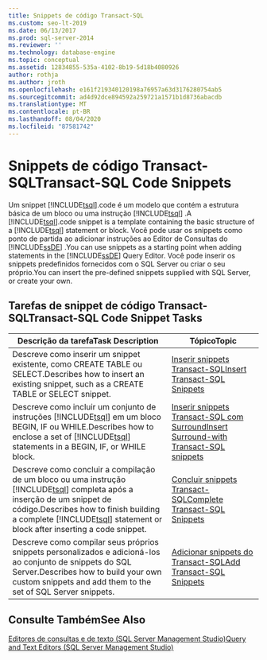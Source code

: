 ```yaml
---
title: Snippets de código Transact-SQL
ms.custom: seo-lt-2019
ms.date: 06/13/2017
ms.prod: sql-server-2014
ms.reviewer: ''
ms.technology: database-engine
ms.topic: conceptual
ms.assetid: 12834855-535a-4102-8b19-5d18b4080926
author: rothja
ms.author: jroth
ms.openlocfilehash: e161f219340120198a76957a63d3176280754ab5
ms.sourcegitcommit: ad4d92dce894592a259721a1571b1d8736abacdb
ms.translationtype: MT
ms.contentlocale: pt-BR
ms.lasthandoff: 08/04/2020
ms.locfileid: "87581742"
---
```

# <a name="transact-sql-code-snippets"></a><span data-ttu-id="eb228-102">Snippets de código Transact-SQL</span><span class="sxs-lookup"><span data-stu-id="eb228-102">Transact-SQL Code Snippets</span></span>
  <span data-ttu-id="eb228-103">Um snippet [!INCLUDE[tsql](../../includes/tsql-md.md)].code é um modelo que contém a estrutura básica de um bloco ou uma instrução [!INCLUDE[tsql](../../includes/tsql-md.md)] .</span><span class="sxs-lookup"><span data-stu-id="eb228-103">A [!INCLUDE[tsql](../../includes/tsql-md.md)].code snippet is a template containing the basic structure of a [!INCLUDE[tsql](../../includes/tsql-md.md)] statement or block.</span></span> <span data-ttu-id="eb228-104">Você pode usar os snippets como ponto de partida ao adicionar instruções ao Editor de Consultas do [!INCLUDE[ssDE](../../includes/ssde-md.md)] .</span><span class="sxs-lookup"><span data-stu-id="eb228-104">You can use snippets as a starting point when adding statements in the [!INCLUDE[ssDE](../../includes/ssde-md.md)] Query Editor.</span></span> <span data-ttu-id="eb228-105">Você pode inserir os snippets predefinidos fornecidos com o SQL Server ou criar o seu próprio.</span><span class="sxs-lookup"><span data-stu-id="eb228-105">You can insert the pre-defined snippets supplied with SQL Server, or create your own.</span></span>  
  
## <a name="transact-sql-code-snippet-tasks"></a><span data-ttu-id="eb228-106">Tarefas de snippet de código Transact-SQL</span><span class="sxs-lookup"><span data-stu-id="eb228-106">Transact-SQL Code Snippet Tasks</span></span>  
  
|<span data-ttu-id="eb228-107">Descrição da tarefa</span><span class="sxs-lookup"><span data-stu-id="eb228-107">Task Description</span></span>|<span data-ttu-id="eb228-108">Tópico</span><span class="sxs-lookup"><span data-stu-id="eb228-108">Topic</span></span>|  
|----------------------|-----------|  
|<span data-ttu-id="eb228-109">Descreve como inserir um snippet existente, como CREATE TABLE ou SELECT.</span><span class="sxs-lookup"><span data-stu-id="eb228-109">Describes how to insert an existing snippet, such as a CREATE TABLE or SELECT snippet.</span></span>|[<span data-ttu-id="eb228-110">Inserir snippets Transact-SQL</span><span class="sxs-lookup"><span data-stu-id="eb228-110">Insert Transact-SQL Snippets</span></span>](insert-transact-sql-snippets.md)|  
|<span data-ttu-id="eb228-111">Descreve como incluir um conjunto de instruções [!INCLUDE[tsql](../../includes/tsql-md.md)] em um bloco BEGIN, IF ou WHILE.</span><span class="sxs-lookup"><span data-stu-id="eb228-111">Describes how to enclose a set of [!INCLUDE[tsql](../../includes/tsql-md.md)] statements in a BEGIN, IF, or WHILE block.</span></span>|[<span data-ttu-id="eb228-112">Inserir snippets Transact-SQL com Surround</span><span class="sxs-lookup"><span data-stu-id="eb228-112">Insert Surround-with Transact-SQL snippets</span></span>](insert-surround-with-transact-sql-snippets.md)|  
|<span data-ttu-id="eb228-113">Descreve como concluir a compilação de um bloco ou uma instrução [!INCLUDE[tsql](../../includes/tsql-md.md)] completa após a inserção de um snippet de código.</span><span class="sxs-lookup"><span data-stu-id="eb228-113">Describes how to finish building a complete [!INCLUDE[tsql](../../includes/tsql-md.md)] statement or block after inserting a code snippet.</span></span>|[<span data-ttu-id="eb228-114">Concluir snippets Transact-SQL</span><span class="sxs-lookup"><span data-stu-id="eb228-114">Complete Transact-SQL Snippets</span></span>](complete-transact-sql-snippets.md)|  
|<span data-ttu-id="eb228-115">Descreve como compilar seus próprios snippets personalizados e adicioná-los ao conjunto de snippets do SQL Server.</span><span class="sxs-lookup"><span data-stu-id="eb228-115">Describes how to build your own custom snippets and add them to the set of SQL Server snippets.</span></span>|[<span data-ttu-id="eb228-116">Adicionar snippets do Transact-SQL</span><span class="sxs-lookup"><span data-stu-id="eb228-116">Add Transact-SQL Snippets</span></span>](add-transact-sql-snippets.md)|  
  
## <a name="see-also"></a><span data-ttu-id="eb228-117">Consulte Também</span><span class="sxs-lookup"><span data-stu-id="eb228-117">See Also</span></span>  
 [<span data-ttu-id="eb228-118">Editores de consultas e de texto &#40;SQL Server Management Studio&#41;</span><span class="sxs-lookup"><span data-stu-id="eb228-118">Query and Text Editors &#40;SQL Server Management Studio&#41;</span></span>](../scripting/query-and-text-editors-sql-server-management-studio.md)  
  
  
